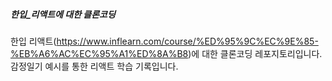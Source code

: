 ##### 한입\_리액트에 대한 클론코딩

한입 리액트(https://www.inflearn.com/course/%ED%95%9C%EC%9E%85-%EB%A6%AC%EC%95%A1%ED%8A%B8)에 대한 클론코딩 레포지토리입니다.
감정일기 예시를 통한 리액트 학습 기록입니다.
